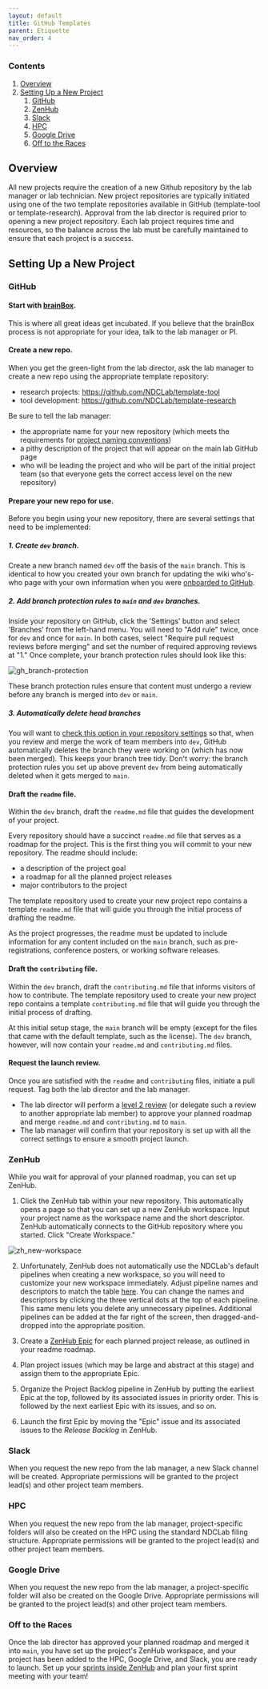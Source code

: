 ```yaml
---
layout: default
title: GitHub Templates
parent: Etiquette
nav_order: 4
---
```


### Contents

1. [Overview](#overview)
2. [Setting Up a New Project](#setting-up-a-new-project)
    1. [GitHub](#github)
    2. [ZenHub](#zenhub)
    3. [Slack](#slack)
    4. [HPC](#hpc)
    5. [Google Drive](#google-drive)
    6. [Off to the Races](#off-to-the-races)

## Overview

All new projects require the creation of a new Github repository by the lab manager or lab technician. New project repositories are typically initiated using one of the two template repositories available in GitHub (template-tool or template-research). Approval from the lab director is required prior to opening a new project repository. Each lab project requires time and resources, so the balance across the lab must be carefully maintained to ensure that each project is a success.

## Setting Up a New Project

### GitHub

#### Start with [brainBox](https://github.com/NDCLab/brainBox).

This is where all great ideas get incubated. If you believe that the brainBox process is not appropriate for your idea, talk to the lab manager or PI.

#### Create a new repo.

When you get the green-light from the lab director, ask the lab manager to create a new repo using the appropriate template repository:

* research projects: https://github.com/NDCLab/template-tool
* tool development: https://github.com/NDCLab/template-research

Be sure to tell the lab manager:
* the appropriate name for your new repository (which meets the requirements for [project naming conventions](https://ndclab.github.io/wiki/docs/etiquette/naming-conventions.html))
* a pithy description of the project that will appear on the main lab GitHub page
* who will be leading the project and who will be part of the initial project team (so that everyone gets the correct access level on the new repository)

#### Prepare your new repo for use.

Before you begin using your new repository, there are several settings that need to be implemented:

##### 1. Create `dev` branch.
Create a new branch named `dev` off the basis of the `main` branch. This is identical to how you created your own branch for updating the wiki who's-who page with your own information when you were [onboarded to GitHub](https://ndclab.github.io/wiki/docs/Onboarding/get-with-git.html).

##### 2. Add branch protection rules to `main` and `dev` branches.

Inside your repository on GitHub, click the 'Settings' button and select 'Branches' from the left-hand menu. You will need to "Add rule" twice, once for `dev` and once for `main`. In both cases, select "Require pull request reviews before merging" and set the number of required approving reviews at "1." Once complete, your branch protection rules should look like this:

![gh_branch-protection](https://raw.githubusercontent.com/NDCLab/wiki/main/docs/_assets/technical/gh_branch-protection.png)

These branch protection rules ensure that content must undergo a review before any branch is merged into `dev` or `main`.

##### 3. Automatically delete head branches

You will want to [check this option in your repository settings](https://docs.github.com/en/github/administering-a-repository/configuring-pull-request-merges/managing-the-automatic-deletion-of-branches) so that, when you review and merge the work of team members into `dev`, GitHub automatically deletes the branch they were working on (which has now been merged). This keeps your branch tree tidy. Don't worry: the branch protection rules you set up above prevent `dev` from being automatically deleted when it gets merged to `main`.

#### Draft the `readme` file.

Within the `dev` branch, draft the `readme.md` file that guides the development of your project.

Every repository should have a succinct `readme.md` file that serves as a roadmap for the project. This is the first thing you will commit to your new repository. The readme should include:

* a description of the project goal
* a roadmap for all the planned project releases
* major contributors to the project

The template repository used to create your new project repo contains a template `readme.md` file that will guide you through the initial process of drafting the readme.

As the project progresses, the readme must be updated to include information for any content included on the `main` branch, such as pre-registrations, conference posters, or working software releases.

#### Draft the `contributing` file.

Within the `dev` branch, draft the `contributing.md` file that informs visitors of how to contribute. The template repository used to create your new project repo contains a template `contributing.md` file that will guide you through the initial process of drafting.

At this initial setup stage, the `main` branch will be empty (except for the files that came with the default template, such as the license). The `dev` branch, however, will now contain your `readme.md` and `contributing.md` files.

#### Request the launch review.

Once you are satisfied with the `readme` and `contributing` files, initiate a pull request. Tag both the lab director and the lab manager.
* The lab director will perform a [level 2 review](https://ndclab.github.io/wiki/docs/etiquette/github-etiquette.html#terminology) (or delegate such a review to another appropriate lab member) to approve your planned roadmap and merge `readme.md` and `contributing.md` to `main`.
* The lab manager will confirm that your repository is set up with all the correct settings to ensure a smooth project launch.

### ZenHub

While you wait for approval of your planned roadmap, you can set up ZenHub.

1. Click the ZenHub tab within your new repository. This automatically opens a page so that you can set up a new ZenHub workspace. Input your project name as the workspace name and the short descriptor. ZenHub automatically connects to the GitHub repository where you started. Click "Create Workspace."

![zh_new-workspace](https://raw.githubusercontent.com/NDCLab/wiki/main/docs/_assets/technical/zh_new-workspace.png)

2. Unfortunately, ZenHub does not automatically use the NDCLab's default pipelines when creating a new workspace, so you will need to customize your new workspace immediately. Adjust pipeline names and descriptors to match the table [here](https://ndclab.github.io/wiki/docs/technical-docs/zenhub.md#tour-of-the-pipelines). You can change the names and descriptors by clicking the three vertical dots at the top of each pipeline. This same menu lets you delete any unnecessary pipelines. Additional pipelines can be added at the far right of the screen, then dragged-and-dropped into the appropriate position.

3. Create a [ZenHub Epic](https://ndclab.github.io/wiki/docs/technical-docs/zenhub.md#defining-epics) for each planned project release, as outlined in your readme roadmap.

4. Plan project issues (which may be large and abstract at this stage) and assign them to the appropriate Epic.

5. Organize the Project Backlog pipeline in ZenHub by putting the earliest Epic at the top, followed by its associated issues in priority order. This is followed by the next earliest Epic with its issues, and so on.

6. Launch the first Epic by moving the "Epic" issue and its associated issues to the *Release Backlog* in ZenHub.

### Slack
When you request the new repo from the lab manager, a new Slack channel will be created. Appropriate permissions will be granted to the project lead(s) and other project team members.

### HPC
When you request the new repo from the lab manager, project-specific folders will also be created on the HPC using the standard NDCLab filing structure. Appropriate permissions will be granted to the project lead(s) and other project team members.

### Google Drive
When you request the new repo from the lab manager, a project-specific folder will also be created on the Google Drive. Appropriate permissions will be granted to the project lead(s) and other project team members.

### Off to the Races

Once the lab director has approved your planned roadmap and merged it into `main`, you have set up the project's ZenHub workspace, and your project has been added to the HPC, Google Drive, and Slack, you are ready to launch. Set up your [sprints inside ZenHub](https://ndclab.github.io/wiki/docs/technical-docs/zenhub.md#planning-sprints) and plan your first sprint meeting with your team! 

